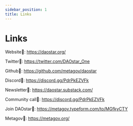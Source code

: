 ```yaml
---
sidebar_position: 1
title: Links
---
```


# Links

 Website🔗: https://daostar.org/

Twitter🔗: https://twitter.com/DAOstar_One

Github🔗: https://github.com/metagov/daostar

Discord🔗: https://discord.gg/PdrPkEZVFk

Newsletter🔗: https://daostar.substack.com/

Community call🔗: [](https://metagov.typeform.com/to/rnv3Uk3X) https://discord.gg/PdrPkEZVFk

Join DAOstar🔗: https://metagov.typeform.com/to/MGfkyCTY

Metagov🔗: https://metagov.org/